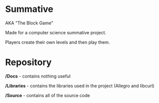 # Summative
AKA "The Block Game"

Made for a computer science summative project.

Players create their own levels and then play them.

# Repository
**/Docs** - contains nothing useful

**/Libraries** - contains the libraries used in the project (Allegro and libcurl)

**/Source** - contains all of the source code
